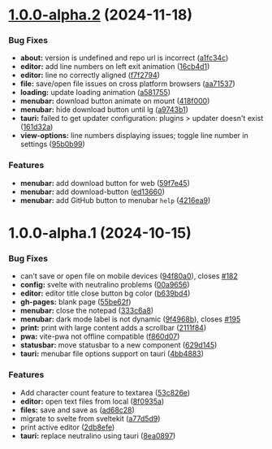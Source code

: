 # [1.0.0-alpha.2](https://github.com/Muhammed-Rahif/Notpad/compare/v1.0.0-alpha.1...v1.0.0-alpha.2) (2024-11-18)


### Bug Fixes

* **about:** version is undefined and repo url is incorrect ([a1fc34c](https://github.com/Muhammed-Rahif/Notpad/commit/a1fc34c786888eae7be491a2e443e7299f693fcc))
* **editor:** add line numbers on left exit animation ([16cb4d1](https://github.com/Muhammed-Rahif/Notpad/commit/16cb4d13e44ca4dfa1026fb6b3ccc4d9b860999b))
* **editor:** line no correctly aligned ([f7f2794](https://github.com/Muhammed-Rahif/Notpad/commit/f7f27949e9064f5da6c55f137d98f4d8d495b788))
* **file:** save/open file issues on cross platform browsers ([aa71537](https://github.com/Muhammed-Rahif/Notpad/commit/aa71537cb47773a506747a92284b8f4ddec0b500))
* **loading:** update loading animation ([a581755](https://github.com/Muhammed-Rahif/Notpad/commit/a581755e3008535c87350d35d81430a52f07bc13))
* **menubar:** download button animate on mount ([418f000](https://github.com/Muhammed-Rahif/Notpad/commit/418f000e5d97abd7837b3cf29560bcb244ba0f93))
* **menubar:** hide download button until lg ([a9743b1](https://github.com/Muhammed-Rahif/Notpad/commit/a9743b110f35754e9fd70cd49adb0f6b6e5521e9))
* **tauri:** failed to get updater configuration: plugins > updater doesn't exist ([161d32a](https://github.com/Muhammed-Rahif/Notpad/commit/161d32acd44f71dd8ed37428741e2708aca829d6))
* **view-options:** line numbers displaying issues; toggle line number in settings ([95b0b99](https://github.com/Muhammed-Rahif/Notpad/commit/95b0b998d4d5bc85198a3b60be031b8266545562))


### Features

* **menubar:** add download button for web ([59f7e45](https://github.com/Muhammed-Rahif/Notpad/commit/59f7e4556d53cc48b0d604abc4c6535dfbe44690))
* **menubar:** add download-button ([ed13660](https://github.com/Muhammed-Rahif/Notpad/commit/ed136602f9b30fd4d640e4dc211136b9c97eb12c))
* **menubar:** add GitHub button to menubar `help` ([4216ea9](https://github.com/Muhammed-Rahif/Notpad/commit/4216ea960f947753df9b2f2e1a81f100f863faec))

# 1.0.0-alpha.1 (2024-10-15)

### Bug Fixes

- can’t save or open file on mobile devices ([94f80a0](https://github.com/Muhammed-Rahif/Notpad/commit/94f80a0f26f613b5bc3225e0d7f2aa2371c1bb60)), closes [#182](https://github.com/Muhammed-Rahif/Notpad/issues/182)
- **config:** svelte with neutralino problems ([00a9656](https://github.com/Muhammed-Rahif/Notpad/commit/00a965664b07f6f68314822e480ec087deb89f7f))
- **editor:** editor title close button bg color ([b639bd4](https://github.com/Muhammed-Rahif/Notpad/commit/b639bd43b88233d97908bc976767b69ffeb51da2))
- **gh-pages:** blank page ([55be62f](https://github.com/Muhammed-Rahif/Notpad/commit/55be62fe532480c48135240ade0e70cc7b57f34f))
- **menubar:** close the notepad ([333c6a8](https://github.com/Muhammed-Rahif/Notpad/commit/333c6a8effc1d16cfa275a7d57f6dfd2778dbb62))
- **menubar:** dark mode label is not dynamic ([9f4968b](https://github.com/Muhammed-Rahif/Notpad/commit/9f4968bd005888939b27c08ddad8443e39f4bf81)), closes [#195](https://github.com/Muhammed-Rahif/Notpad/issues/195)
- **print:** print with large content adds a scrollbar ([2111f84](https://github.com/Muhammed-Rahif/Notpad/commit/2111f84b180ea0c2fd071733459a8110db28550e))
- **pwa:** vite-pwa not offline compatible ([f860d07](https://github.com/Muhammed-Rahif/Notpad/commit/f860d07bd0b081bbe5e9a3daf72036588e1db037))
- **statusbar:** move statusbar to a new component ([629d145](https://github.com/Muhammed-Rahif/Notpad/commit/629d145d2ff48711d3b91dbee34f2147430415b5))
- **tauri:** menubar file options support on tauri ([4bb4883](https://github.com/Muhammed-Rahif/Notpad/commit/4bb48838357634c2d83496fb8e8b86c9f877ee6f))

### Features

- Add character count feature to textarea ([53c826e](https://github.com/Muhammed-Rahif/Notpad/commit/53c826e86cfd7c1d426373aaee267d24f40bb4e9))
- **editor:** open text files from local ([8f0935a](https://github.com/Muhammed-Rahif/Notpad/commit/8f0935acd66923801964c24729920d551161575c))
- **files:** save and save as ([ad68c28](https://github.com/Muhammed-Rahif/Notpad/commit/ad68c28a89e1eae8fb9f70d5dc9b82360fd3a539))
- migrate to svelte from sveltekit ([a77d5d9](https://github.com/Muhammed-Rahif/Notpad/commit/a77d5d98509d7f69393d41f7b89e378d90ffdf89))
- print active editor ([2db8efe](https://github.com/Muhammed-Rahif/Notpad/commit/2db8efea1ffd53ab28459979b6f8751b66f278e8))
- **tauri:** replace neutralino using tauri ([8ea0897](https://github.com/Muhammed-Rahif/Notpad/commit/8ea089784fe7a790d85c1df236d6f52366e81956))
